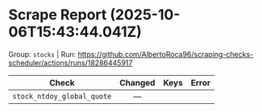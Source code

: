 # Scrape Report (2025-10-06T15:43:44.041Z)

Group: `stocks`  |  Run: https://github.com/AlbertoRoca96/scraping-checks-scheduler/actions/runs/18286445917

| Check | Changed | Keys | Error |
|---|:---:|:--|:--|
| `stock_ntdoy_global_quote` | — |  |  |
